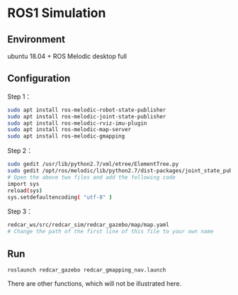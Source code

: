 # ROS1 Simulation

## Environment

ubuntu 18.04 + ROS Melodic desktop full 

## Configuration

Step 1：

```bash
sudo apt install ros-melodic-robot-state-publisher
sudo apt install ros-melodic-joint-state-publisher
sudo apt install ros-melodic-rviz-imu-plugin
sudo apt install ros-melodic-map-server
sudo apt install ros-melodic-gmapping
```

Step 2：

```bash
sudo gedit /usr/lib/python2.7/xml/etree/ElementTree.py
sudo gedit /opt/ros/melodic/lib/python2.7/dist-packages/joint_state_publisher/__init__.py
# Open the above two files and add the following code
import sys
reload(sys)
sys.setdefaultencoding( "utf-8" )
```

Step 3：

```bash
redcar_ws/src/redcar_sim/redcar_gazebo/map/map.yaml
# Change the path of the first line of this file to your own name
```

## Run
```bash
roslaunch redcar_gazebo redcar_gmapping_nav.launch
```
There are other functions, which will not be illustrated here.


